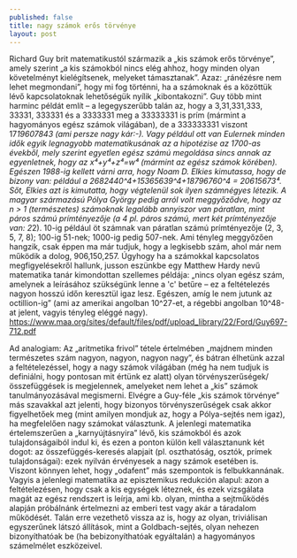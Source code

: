 ```yaml
---
published: false
title: nagy számok erős törvénye
layout: post
---
```

Richard Guy brit matematikustól származik a „kis számok erős törvénye”, amely szerint  „a kis számokból nincs elég ahhoz, hogy minden olyan követelményt kielégítsenek, melyeket támasztanak”. Azaz: „ránézésre nem lehet megmondani”, hogy mi fog történni, ha a számoknak és a közöttük lévő kapcsolatoknak lehetőségük nyílik „kibontakozni”. Guy több mint harminc példát említ – a legegyszerűbb talán az, hogy a 3,31,331,333, 33331, 333331 és a 3333331 meg a 33333331 is prím (mármint a hagyományos egész számok világában), de a 333333331 viszont 17*19607843 (ami persze nagy kár:-). 
Vagy például ott van Eulernek minden idők egyik legnagyobb matematikusának az a hipotézise az 1700-as évekből, mely szerint egyetlen egész számú megoldása sincs annak az egyenletnek, hogy 
az x⁴+y⁴+z⁴=w⁴ (mármint az egész számok körében). Egészen 1988-ig kellett várni arra, hogy Noam D. Elkies kimutassa, hogy de bizony van: például a
2682440^4+15365639^4+18796760^4 = 20615673⁴. Sőt, Elkies azt is kimutatta, hogy végtelenül sok ilyen számnégyes létezik. 
A magyar származású Pólya György pedig arról volt meggyőződve, hogy az n > 1 (természetes) számoknak legalább annyiszor van páratlan, mint páros számú prímtényezője (a 4 pl. páros számú, mert két prímtényezője van: 2*2). 10-ig például öt számnak van páratlan számú prímtényezője (2, 3, 5, 7, 8); 100-ig 51-nek; 1000-ig pedig 507-nek. Ami tényleg meggyőzően hangzik, csak éppen ma már tudjuk, hogy a legkisebb szám, ahol már nem működik a dolog,  906,150,257.
Úgyhogy ha a számokkal kapcsolatos megfigyelésekről hallunk, jusson eszünkbe egy Matthew Hardy nevű matematika tanár kimondottan szellemes példája: „nincs olyan egész szám, amelynek a leírásához szükségünk lenne a 'c' betűre – ez a feltételezés nagyon hosszú időn keresztül igaz lesz. Egészen, amíg le nem jutunk az octillion-ig” (ami az amerikai angolban 10^27-et, a régebbi angolban 10^48-at jelent, vagyis tényleg eléggé nagy).
https://www.maa.org/sites/default/files/pdf/upload_library/22/Ford/Guy697-712.pdf

Ad analogiam: 
Az „aritmetika frivol” tétele értelmében „majdnem minden természetes szám nagyon, nagyon, nagyon nagy”, és bátran élhetünk azzal a feltételezéssel, hogy a nagy számok világában (még ha nem tudjuk is definiálni, hogy pontosan mit értünk ez alatt) olyan törvényszerűségek/összefüggések is megjelennek, amelyeket nem lehet a „kis” számok tanulmányozásával megismerni. Elvégre a Guy-féle „kis számok törvénye” más szavakkal azt jelenti, hogy bizonyos törvényszerűségek csak akkor figyelhetőek meg (mint amilyen mondjuk az, hogy a Pólya-sejtés nem igaz), ha megfelelően nagy számokat választunk. A jelenlegi matematika értelemszerűen a „karnyújtásnyira” lévő, kis számokból és azok tulajdonságaiból indul ki, és ezen a ponton külön kell választanunk két dogot: az összefüggés-keresés alapjait (pl. oszthatóság, osztók, prímek tulajdonságai): ezek nyilván érvényesek a nagy számok esetében is. Viszont könnyen lehet, hogy „odafent” más szempontok is felbukkannának. Vagyis a jelenlegi matematika az episztemikus redukción alapul: azon a feltételezésen, hogy csak a kis egységek léteznek, és ezek vizsgálata magát az egész rendszert is leírja, ami kb. olyan, mintha a sejtműködés alapján próbálnánk értelmezni az emberi test vagy akár a táradalom működését. Talán erre vezethető vissza az is, hogy az olyan, triviálisan egyszerűnek látszó állítások, mint a Goldbach-sejtés, olyan nehezen bizonyíthatóak be (ha bebizonyíthatóak egyáltalán) a hagyományos számelmélet eszközeivel.
